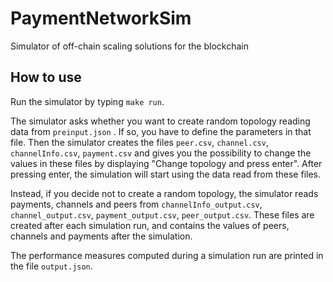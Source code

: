 # PaymentNetworkSim
Simulator of off-chain scaling solutions for the blockchain

## How to use

Run the simulator by typing `make run`.

The simulator asks whether you want to create random topology reading data from `preinput.json` . If so, you have to define the parameters in that file. Then the simulator creates the files `peer.csv`, `channel.csv`, `channelInfo.csv`, `payment.csv` and gives you the possibility to change the values in these files by displaying "Change topology and press enter". After pressing enter, the simulation will start using the data read from these files.

Instead, if you decide not to create a random topology, the simulator reads payments, channels and peers from `channelInfo_output.csv`, `channel_output.csv`, `payment_output.csv`, `peer_output.csv`. These files are created after each simulation run, and contains the values of peers, channels and payments after the simulation.

The performance measures computed during a simulation run are printed in the file `output.json`.

